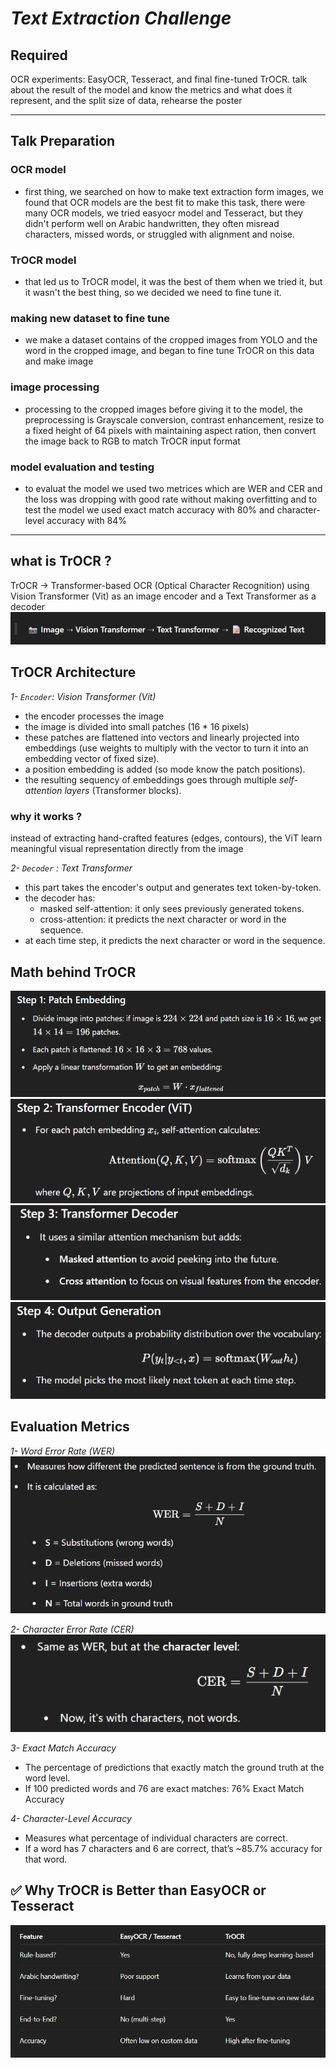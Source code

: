 # _Text Extraction Challenge_

## Required

OCR experiments: EasyOCR, Tesseract, and final fine-tuned TrOCR.
talk about the result of the model and know the metrics and what does it represent, and the split size of data, rehearse the poster

---

## Talk Preparation

### OCR model

- first thing, we searched on how to make text extraction form images, we found that OCR models are the best fit to make this task, there were many OCR models, we tried easyocr model and Tesseract, but they didn't perform well on Arabic handwritten, they often misread characters, missed words, or struggled with alignment and noise.

### TrOCR model

- that led us to TrOCR model, it was the best of them when we tried it, but it wasn't the best thing, so we decided we need to fine tune it.

### making new dataset to fine tune

- we make a dataset contains of the cropped images from YOLO and the word in the cropped image, and began to fine tune TrOCR on this data and make image

### image processing

- processing to the cropped images before giving it to the model, the preprocessing is Grayscale conversion, contrast enhancement, resize to a fixed height of 64 pixels with maintaining aspect ration, then convert the image back to RGB to match TrOCR input format

### model evaluation and testing

- to evaluat the model we used two metrices which are WER and CER and the loss was dropping with good rate without making overfitting
  and to test the model we used exact match accuracy with 80% and character-level accuracy with 84%

---

## what is TrOCR ?

TrOCR -> Transformer-based OCR (Optical Character Recognition) using Vision Transformer (Vit) as an image encoder and a Text Transformer as a decoder
![alt text](image.png)

## TrOCR Architecture

_1- `Encoder`: Vision Transformer (Vit)_

- the encoder processes the image
- the image is divided into small patches (16 \* 16 pixels)
- these patches are flattened into vectors and linearly projected into embeddings (use weights to multiply with the vector to turn it into an embedding vector of fixed size).
- a position embedding is added (so mode know the patch positions).
- the resulting sequency of embeddings goes through multiple _self-attention layers_ (Transformer blocks).

### why it works ?

instead of extracting hand-crafted features (edges, contours), the ViT learn meaningful visual representation directly from the image

_2- `Decoder` : Text Transformer_

- this part takes the encoder's output and generates text token-by-token.
- the decoder has:
  - masked self-attention: it only sees previously generated tokens.
  - cross-attention: it predicts the next character or word in the sequence.
- at each time step, it predicts the next character or word in the sequence.

## Math behind TrOCR

![alt text](image-1.png)
![alt text](image-2.png)
![alt text](image-3.png)
![alt text](image-4.png)

## Evaluation Metrics

_1- Word Error Rate (WER)_
![alt text](image-5.png)

_2- Character Error Rate (CER)_
![alt text](image-6.png)

_3- Exact Match Accuracy_

- The percentage of predictions that exactly match the ground truth at the word level.
- If 100 predicted words and 76 are exact matches: 76% Exact Match Accuracy

_4- Character-Level Accuracy_

- Measures what percentage of individual characters are correct.
- If a word has 7 characters and 6 are correct, that’s ~85.7% accuracy for that word.

## ✅ Why TrOCR is Better than EasyOCR or Tesseract

![alt text](image-7.png)
